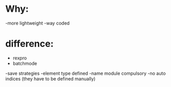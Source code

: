 # Why:

-more lightweight
-way coded

# difference:

+ rexpro
+ batchmode

-save strategies
-element type defined
-name module compulsory
-no auto indices (they have to be defined manually)